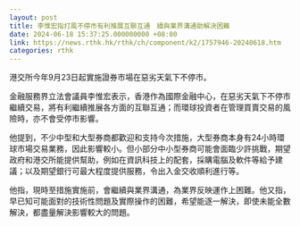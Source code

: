```yaml
---
layout: post
title: 李惟宏指打風不停市有利推展互聯互通　續與業界溝通助解決困難
date: 2024-06-18 15:37:25.000000000 +08:00
link: https://news.rthk.hk/rthk/ch/component/k2/1757946-20240618.htm
categories: rthk
---
```


港交所今年9月23日起實施證券市場在惡劣天氣下不停市。

金融服務界立法會議員李惟宏表示，香港作為國際金融中心，在惡劣天氣下不停市繼續交易，將有利繼續推展各方面的互聯互通；而環球投資者在管理買賣交易的風險時，亦不會受停市影響。

他提到，不少中型和大型券商都歡迎和支持今次措施，大型券商本身有24小時環球市場交易業務，因此影響較小。但小部分中小型券商可能會面臨少許挑戰，期望政府和港交所能提供幫助，例如在資訊科技上的配套，採購電腦及軟件等給予建議；以及期望銀行可最大程度提供服務，令出入金交收順利進行等。

他指，現時至措施實施前，會繼續與業界溝通，為業界反映運作上困難。他又指，早已知可能面對的技術性問題及實際操作的困難，希望能逐一解決，即使未能全數解決，都盡量解決影響較大的問題。
